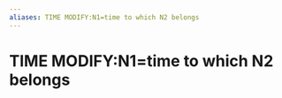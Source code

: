 ```yaml
---
aliases: TIME MODIFY:N1=time to which N2 belongs
---
```

# TIME MODIFY:N1=time to which N2 belongs


